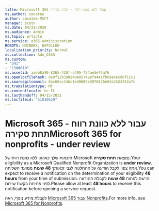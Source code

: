 ```yaml
---
title: Microsoft 365 עבור ללא כוונת רווח - תחת סקירה
ms.author: cmcatee
author: cmcatee-MSFT
manager: scotv
ms.date: 04/21/2020
ms.audience: Admin
ms.topic: article
ms.service: o365-administration
ROBOTS: NOINDEX, NOFOLLOW
localization_priority: Normal
ms.collection: Adm_O365
ms.custom:
- "341"
- "1500010"
ms.assetid: aaeb8a90-8265-410f-a495-734ae5e75a76
ms.openlocfilehash: 0e8f12b390240e85742efa441fb09a4ecd6f11c1
ms.sourcegitcommit: 8bc60ec34bc1e40685e3976576e04a2623f63a7c
ms.translationtype: MT
ms.contentlocale: he-IL
ms.lasthandoff: 04/15/2021
ms.locfileid: "51810629"
---
```

# <a name="microsoft-365-for-nonprofits---under-review"></a><span data-ttu-id="5e8c9-102">Microsoft 365 עבור ללא כוונת רווח - תחת סקירה</span><span class="sxs-lookup"><span data-stu-id="5e8c9-102">Microsoft 365 for nonprofits - under review</span></span>

<span data-ttu-id="5e8c9-103">הזכאות שלך כארגון ללא כוונת רווח של Microsoft נמצאת **תחת סקירה.**</span><span class="sxs-lookup"><span data-stu-id="5e8c9-103">Your eligibility as a Microsoft Qualified Nonprofit Organization is **under review**.</span></span> <span data-ttu-id="5e8c9-104">אתה צפוי לקבל הודעה על ההחלטה לגבי זכאותך **48 שעות** ממועד השליחה.</span><span class="sxs-lookup"><span data-stu-id="5e8c9-104">You can expect to receive a notification on the determination of your eligibility **48 hours** from your time of submission.</span></span> <span data-ttu-id="5e8c9-105">הרשה לפחות **48 שעות** לקבלת ההודעה לפני פתיחת בקשת שירות.</span><span class="sxs-lookup"><span data-stu-id="5e8c9-105">Please allow at least **48 hours** to receive this notification before opening a service request.</span></span> 

<span data-ttu-id="5e8c9-106">לקבלת מידע נוסף, ראה [Microsoft 365 עבור Nonprofits](https://www.microsoft.com/nonprofits/microsoft-365).</span><span class="sxs-lookup"><span data-stu-id="5e8c9-106">For more info, see [Microsoft 365 for Nonprofits](https://www.microsoft.com/nonprofits/microsoft-365).</span></span> 

